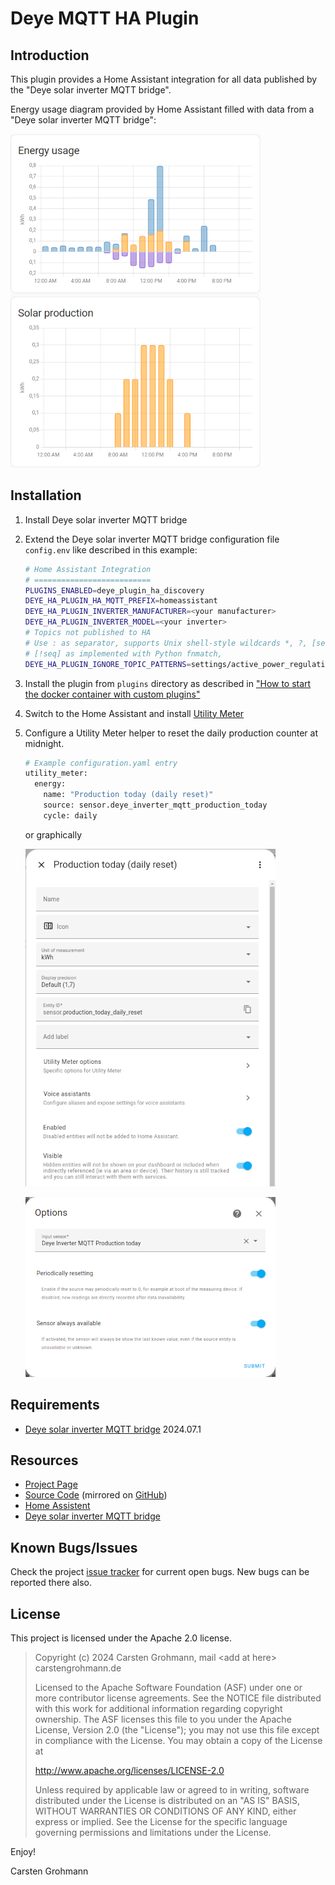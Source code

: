 # Deye MQTT HA Plugin

## Introduction

This plugin provides a Home Assistant integration for all data published by the "Deye solar inverter MQTT bridge".

Energy usage diagram provided by Home Assistant filled with data from a "Deye solar inverter MQTT bridge":

![Screenshot of energy usage diagram provided by Home Assistant filled with data from a Deye solar inverter](./screenshot_energy_usage.png)

## Installation

1. Install Deye solar inverter MQTT bridge

2. Extend the Deye solar inverter MQTT bridge configuration file `config.env` like described in this example:

    ```bash
    # Home Assistant Integration
    # ==========================
    PLUGINS_ENABLED=deye_plugin_ha_discovery
    DEYE_HA_PLUGIN_HA_MQTT_PREFIX=homeassistant
    DEYE_HA_PLUGIN_INVERTER_MANUFACTURER=<your manufacturer>
    DEYE_HA_PLUGIN_INVERTER_MODEL=<your inverter>
    # Topics not published to HA
    # Use : as separator, supports Unix shell-style wildcards *, ?, [seq] and
    # [!seq] as implemented with Python fnmatch,
    DEYE_HA_PLUGIN_IGNORE_TOPIC_PATTERNS=settings/active_power_regulation:uptime:*/pv[234]/*
    ```

3. Install the plugin from `plugins` directory as described in ["How to start the docker container with custom plugins"](https://github.com/kbialek/deye-inverter-mqtt#how-to-start-the-docker-container-with-custom-plugins)

4. Switch to the Home Assistant and install [Utility Meter](https://www.home-assistant.io/integrations/utility_meter/)

5. Configure a Utility Meter helper to reset the daily production counter at midnight.

    ```bash
    # Example configuration.yaml entry
    utility_meter:
      energy:
        name: "Production today (daily reset)"
        source: sensor.deye_inverter_mqtt_production_today
        cycle: daily
    ```
   
    or graphically 
 
    ![Screenshot of Utility Meter setup part 1](./screenshot_setup_utility_meter_1.png)

    ![Screenshot of Utility Meter setup part 2](./screenshot_setup_utility_meter_2.png)

## Requirements

* [Deye solar inverter MQTT bridge](https://github.com/kbialek/deye-inverter-mqtt) 2024.07.1

## Resources

* [Project Page](https://carstengrohmann.de/deye-mqtt-ha-plugin.html)
* [Source Code](https://git.sr.ht/~carstengrohmann/deye-mqtt-ha-plugin)
  (mirrored on [GitHub](https://github.com/CarstenGrohmann/deye-mqtt-ha-plugin))
* [Home Assistent](https://www.home-assistant.io/)
* [Deye solar inverter MQTT bridge](https://github.com/kbialek/deye-inverter-mqtt)

## Known Bugs/Issues

Check the project [issue tracker](https://todo.sr.ht/~carstengrohmann/deye-mqtt-ha-plugin)
for current open bugs. New bugs can be reported there also.

## License

This project is licensed under the Apache 2.0 license.

> Copyright (c) 2024 Carsten Grohmann,  mail &lt;add at here&gt; carstengrohmann.de
>
> Licensed to the Apache Software Foundation (ASF) under one
> or more contributor license agreements.  See the NOTICE file
> distributed with this work for additional information
> regarding copyright ownership.  The ASF licenses this file
> to you under the Apache License, Version 2.0 (the
> "License"); you may not use this file except in compliance
> with the License.  You may obtain a copy of the License at
>
>   http://www.apache.org/licenses/LICENSE-2.0
>
> Unless required by applicable law or agreed to in writing,
> software distributed under the License is distributed on an
> "AS IS" BASIS, WITHOUT WARRANTIES OR CONDITIONS OF ANY
> KIND, either express or implied.  See the License for the
> specific language governing permissions and limitations
> under the License.

Enjoy!

Carsten Grohmann
